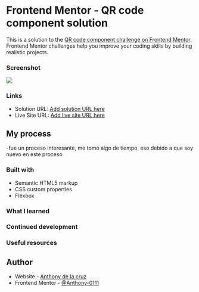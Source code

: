 # Frontend Mentor - QR code component solution

This is a solution to the [QR code component challenge on Frontend Mentor](https://www.frontendmentor.io/challenges/qr-code-component-iux_sIO_H). Frontend Mentor challenges help you improve your coding skills by building realistic projects. 


### Screenshot

![](../proyecto/Screenshot%202025-02-07%20at%2014-59-55%20Código%20QR.png)


### Links

- Solution URL: [Add solution URL here](https://github.com/Anthony-0111/codigo-qr)
- Live Site URL: [Add live site URL here](http://127.0.0.1:5500/codigo-qr/proyecto/index.html)

## My process

-fue un proceso interesante, me tomó algo de tiempo, eso debido a que soy nuevo en este proceso

### Built with

- Semantic HTML5 markup
- CSS custom properties
- Flexbox



### What I learned



### Continued development



### Useful resources


## Author

- Website - [Anthony de la cruz](https://github.com/Anthony-0111/codigo-qr)
- Frontend Mentor - [@Anthony-0111](https://www.frontendmentor.io/profile/Anthony-0111)


